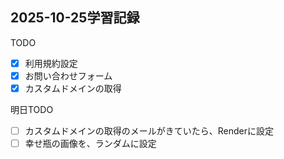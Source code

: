 ## 2025-10-25学習記録

TODO
- [x] 利用規約設定
- [x] お問い合わせフォーム
- [x] カスタムドメインの取得

明日TODO
- [ ] カスタムドメインの取得のメールがきていたら、Renderに設定
- [ ] 幸せ瓶の画像を、ランダムに設定
